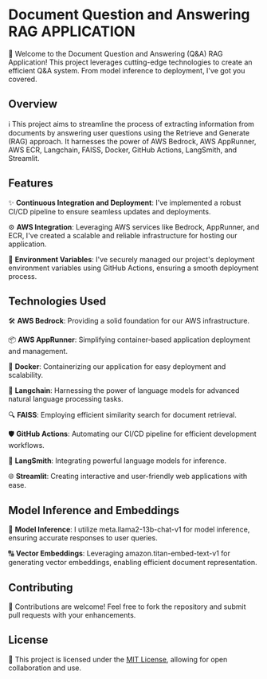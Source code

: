 # Document Question and Answering RAG APPLICATION

🚀 Welcome to the Document Question and Answering (Q&A) RAG Application! This project leverages cutting-edge technologies to create an efficient Q&A system. From model inference to deployment, I've got you covered.

## Overview

ℹ️ This project aims to streamline the process of extracting information from documents by answering user questions using the Retrieve and Generate (RAG) approach. It harnesses the power of AWS Bedrock, AWS AppRunner, AWS ECR, Langchain, FAISS, Docker, GitHub Actions, LangSmith, and Streamlit.

## Features

✨ **Continuous Integration and Deployment**: I've implemented a robust CI/CD pipeline to ensure seamless updates and deployments.

⚙️ **AWS Integration**: Leveraging AWS services like Bedrock, AppRunner, and ECR, I've created a scalable and reliable infrastructure for hosting our application.

🔑 **Environment Variables**: I've securely managed our project's deployment environment variables using GitHub Actions, ensuring a smooth deployment process.

## Technologies Used

🛠️ **AWS Bedrock**: Providing a solid foundation for our AWS infrastructure.

📦 **AWS AppRunner**: Simplifying container-based application deployment and management.

🐳 **Docker**: Containerizing our application for easy deployment and scalability.

🤖 **Langchain**: Harnessing the power of language models for advanced natural language processing tasks.

🔍 **FAISS**: Employing efficient similarity search for document retrieval.

🛡️ **GitHub Actions**: Automating our CI/CD pipeline for efficient development workflows.

🔗 **LangSmith**: Integrating powerful language models for inference.

🌐 **Streamlit**: Creating interactive and user-friendly web applications with ease.

## Model Inference and Embeddings

🧠 **Model Inference**: I utilize meta.llama2-13b-chat-v1 for model inference, ensuring accurate responses to user queries.

🔠 **Vector Embeddings**: Leveraging amazon.titan-embed-text-v1 for generating vector embeddings, enabling efficient document representation.


## Contributing

🤝 Contributions are welcome! Feel free to fork the repository and submit pull requests with your enhancements.

## License

📄 This project is licensed under the [MIT License](LICENSE), allowing for open collaboration and use.
